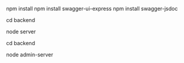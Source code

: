 npm install
npm install swagger-ui-express
npm install swagger-jsdoc

cd backend

node server

cd backend

node admin-server